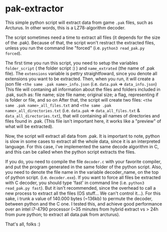 # pak-extractor
This simple python script will extract data from game ```.pak``` files, such as Arcturus. In other words, this is a LZ78-algorithm decoder.

The script sometimes need a time to extract all files (it depends for the size of the .pak). 
Because of that, the script won't restract the extracted files, unless you run the command line "forced" (i.e. ```python3 read_pak.py forced```).

The first time you run this script, you need to setup the variables ```folder_script``` ( the folder script :) ) and ```name_extrated``` (the name of .pak file). The ```extensions``` variable is pettry straightfoward, since you denote all extensions you want to be extracted. Then, when you run, it will create a json file ```<the same .pak name>_info.json``` (i.e. ```data.pak``` => ```data_info.json```)
This file will contaning all information about the files and folders included in .pak, such as: file name; size file name; original size; a flag, representing if is folder or file, and so on
After that, the script will create two files: ```<the same .pak name>_all_files.txt``` and ```<the same .pak name>_all_directories.txt``` (i.e. ```data.pak``` => ```data_all_files.txt``` & ```data_all_directories.txt```), that will containing all names of directories and files found in .pak. (This file isn't important here, it works like a "preview" of what will be extracted).

Now, the script will extract all data from .pak. It is important to note, python is slow in some cases to extract all the whole data, since it is an interpreted language. For this case, i've implemented the same decode algorithm in C, and this can be called when the python script extracts the files. 

If you do, you need to compile the file ```decoder.c``` with your favorite compiler, and put the program generated in the same folder of the python script. Also, you need to denote the file name in the variable decoder_name, on the top of python script. (i.e. ```decoder.exe```). If you want to force all files be extracted with C decoder, you should type 'fast' in command line (i.e. ```python3 read_pak.py fast```). But it isn't recommended, since the overhead to call a new process to extract all the files (OS stuff... We can't control it...). For this sake, i trunk a value of 140.000 bytes (~136kb) to permute the decoder, between python and the C one. I tested this, and achieve good performance over an intel i7-4790 processor (~35 minutes from hybrid extract vs > 24h from pure python; to extract all data.pak from arcturus).

That's all, folks :)
